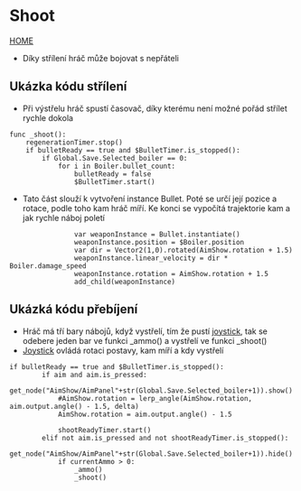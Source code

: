 # Shoot
[HOME](README.md)
- Díky střílení hráč může bojovat s nepřáteli
## Ukázka kódu střílení
- Při výstřelu hráč spustí časovač, díky kterému není možné pořád střílet rychle dokola
```gdscript
func _shoot():
	regenerationTimer.stop()
	if bulletReady == true and $BulletTimer.is_stopped():
		if Global.Save.Selected_boiler == 0:
			for i in Boiler.bullet_count:
				bulletReady = false
				$BulletTimer.start()
```
- Tato část slouží k vytvoření instance Bullet. Poté se určí její pozice a rotace, podle toho kam hráč míří. Ke konci se vypočítá trajektorie kam a jak rychle náboj poletí
```gdscript
				var weaponInstance = Bullet.instantiate()
				weaponInstance.position = $Boiler.position
				var dir = Vector2(1,0).rotated(AimShow.rotation + 1.5)
				weaponInstance.linear_velocity = dir * Boiler.damage_speed
				weaponInstance.rotation = AimShow.rotation + 1.5
				add_child(weaponInstance)
```
## Ukázká kódu přebíjení
- Hráč má tří bary nábojů, když vystřelí, tím že pustí [joystick](https://godotengine.org/asset-library/asset/1787), tak se odebere jeden bar ve funkci _ammo() a vystřelí ve funkci _shoot()
- [Joystick](https://godotengine.org/asset-library/asset/1787) ovládá rotaci postavy, kam míří a kdy vystřelí
```gdscript
if bulletReady == true and $BulletTimer.is_stopped():
		if aim and aim.is_pressed:
			get_node("AimShow/AimPanel"+str(Global.Save.Selected_boiler+1)).show()
			#AimShow.rotation = lerp_angle(AimShow.rotation, aim.output.angle() - 1.5, delta)
			AimShow.rotation = aim.output.angle() - 1.5
			
			shootReadyTimer.start()
		elif not aim.is_pressed and not shootReadyTimer.is_stopped():
			get_node("AimShow/AimPanel"+str(Global.Save.Selected_boiler+1)).hide()
			if currentAmmo > 0:
				_ammo()
				_shoot()
```



